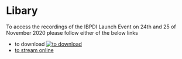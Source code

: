 # Libary
To access the recordings of the IBPDI Launch Event on 24th and 25 of November 2020 please follow either of the below links
* to download [![to download](https://user-images.githubusercontent.com/74652518/101149356-1a6a6b00-361f-11eb-86cb-10348180446b.jpeg)](https://drive.google.com/drive/folders/1ZPZvuyzOBBd3veI_2nw6ZyhWBRIE5QGF?usp=sharing)
* [to stream online](https://www.youtube.com/channel/UC4KyJR_1bH8vezhO9hcDRFw/videos)
